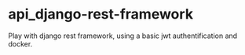 # api_django-rest-framework
Play with django rest framework, using a basic jwt authentification and docker.
